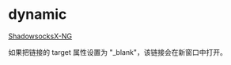 # dynamic

<html>

<body>

<a href="https://github.com/qinyuhang/ShadowsocksX-NG-R/releases" target="_blank">ShadowsocksX-NG</a>

<p>如果把链接的 target 属性设置为 "_blank"，该链接会在新窗口中打开。</p>

</body>

</html>
